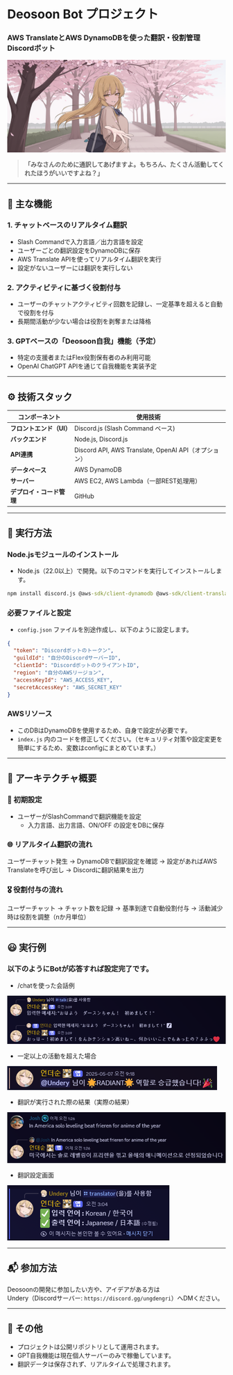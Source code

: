 # Deosoon Bot プロジェクト
### AWS TranslateとAWS DynamoDBを使った翻訳・役割管理Discordボット
![Deosoon AI Picture](./docs/Deosoon_AI.png)

> **「みなさんのために通訳してあげますよ。もちろん、たくさん活動してくれたほうがいいですよね？」**

---

## 🧠 主な機能

### 1. チャットベースのリアルタイム翻訳
- Slash Commandで入力言語／出力言語を設定
- ユーザーごとの翻訳設定をDynamoDBに保存
- AWS Translate APIを使ってリアルタイム翻訳を実行
- 設定がないユーザーには翻訳を実行しない

### 2. アクティビティに基づく役割付与
- ユーザーのチャットアクティビティ回数を記録し、一定基準を超えると自動で役割を付与
- 長期間活動が少ない場合は役割を剥奪または降格

### 3. GPTベースの「Deosoon自我」機能（予定）
- 特定の支援者またはFlex役割保有者のみ利用可能
- OpenAI ChatGPT APIを通じて自我機能を実装予定

---

## ⚙️ 技術スタック

| コンポーネント | 使用技術 |
|---------------|----------|
| **フロントエンド（UI）** | Discord.js (Slash Command ベース) |
| **バックエンド** | Node.js, Discord.js |
| **API連携** | Discord API, AWS Translate, OpenAI API（オプション） |
| **データベース** | AWS DynamoDB |
| **サーバー** | AWS EC2, AWS Lambda（一部REST処理用） |
| **デプロイ・コード管理** | GitHub |

---

## 🤖 実行方法

### Node.jsモジュールのインストール
- Node.js（22.0以上）で開発。以下のコマンドを実行してインストールします。

```cmd
npm install discord.js @aws-sdk/client-dynamodb @aws-sdk/client-translate
```

### 必要ファイルと設定
- `config.json` ファイルを別途作成し、以下のように設定します。

```json
{
  "token": "Discordボットのトークン",
  "guildId": "自分のDiscordサーバーID",
  "clientId": "DiscordボットのクライアントID",
  "region": "自分のAWSリージョン",
  "accessKeyId": "AWS_ACCESS_KEY",
  "secretAccessKey": "AWS_SECRET_KEY"
}
```

### AWSリソース
- このDBはDynamoDBを使用するため、自身で設定が必要です。
- `index.js` 内のコードを修正してください。（セキュリティ対策や設定変更を簡単にするため、変数はconfigにまとめています。）

---

## 📐 アーキテクチャ概要

### 🔁 初期設定
- ユーザーがSlashCommandで翻訳機能を設定
  - 入力言語、出力言語、ON/OFF の設定をDBに保存

### 🌐 リアルタイム翻訳の流れ
ユーザーチャット発生 → DynamoDBで翻訳設定を確認 → 設定があればAWS Translateを呼び出し → Discordに翻訳結果を出力

### 🎖️ 役割付与の流れ
ユーザーチャット → チャット数を記録 → 基準到達で自動役割付与 → 活動減少時は役割を調整（nか月単位）

---

## 😃 実行例

### 以下のようにBotが応答すれば設定完了です。

* /chatを使った会話例

![JP_EX1_chat](./docs/execution_1_jp.png)

* 一定以上の活動を超えた場合

![JP_EX2_ruleupdate](./docs/execution_2.png)

* 翻訳が実行された際の結果（実際の結果）

![JP_EX3_translate](./docs/execution_3.png)

* 翻訳設定画面

![JP_EX4_setting](./docs/execution_4.png)

---

## 📬 参加方法

Deosoonの開発に参加したい方や、アイデアがある方は  
Undery（Discordサーバー: `https://discord.gg/ungdengri`）へDMください。

---

## 📌 その他

- プロジェクトは公開リポジトリとして運用されます。
- GPT自我機能は現在個人サーバーのみで稼働しています。
- 翻訳データは保存されず、リアルタイムで処理されます。
